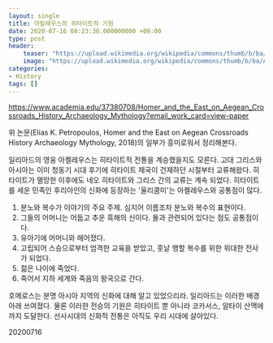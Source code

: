 ```yaml
---
layout: single
title: 아킬레우스의 히타이트적 기원
date: 2020-07-16 08:23:30.000000000 +09:00
type: post
header:
    teaser: "https://upload.wikimedia.org/wikipedia/commons/thumb/b/ba/Achilles_fighting_against_Memnon_Leiden_Rijksmuseum_voor_Oudheden.jpg/390px-Achilles_fighting_against_Memnon_Leiden_Rijksmuseum_voor_Oudheden.jpg"
    image: "https://upload.wikimedia.org/wikipedia/commons/thumb/b/ba/Achilles_fighting_against_Memnon_Leiden_Rijksmuseum_voor_Oudheden.jpg/390px-Achilles_fighting_against_Memnon_Leiden_Rijksmuseum_voor_Oudheden.jpg"
categories:
- History
tags: []
---
```


https://www.academia.edu/37380708/Homer_and_the_East_on_Aegean_Crossroads_History_Archaeology_Mythology?email_work_card=view-paper

위 논문(Elias K. Petropoulos, Homer and the East on Aegean Crossroads History Archaeology Mythology, 2018)의 일부가 흥미로워서 정리해본다.

일리아드의 영웅 아켈레우스는 히타이트적 전통을 계승했을지도 모른다. 고대 그리스와 아시아는 이미 청동기 시대 후기에 히타이트 제국이 건재하던 시절부터 교류해왔다. 히타이트가 멸망한 이후에도 네오 히타이트와 그리스 간의 교류는 계속 되었다. 히타이트를 세운 민족인 후리아인의 신화에 등장하는 '울리쿰미'는 아켈레우스와 공통점이 많다.

1. 분노와 복수가 이야기의 주요 주제. 심지어 이름조차 분노와 복수의 표현이다.
2. 그들의 어머니는 어둡고 추운 흑해의 신이다. 돌과 관련되어 있다는 점도 공통점이다.
3. 유아기에 어머니와 헤어졌다.
4. 고립되어 스승으로부터 엄격한 교육을 받았고, 훗날 행할 복수를 위한 위대한 전사가 되었다.
5. 젊은 나이에 죽었다.
6. 죽어서 지하 세계와 죽음의 왕국으로 간다.

호메로스는 분명 아시아 지역의 신화에 대해 알고 있었으리라. 일리아드는 이러한 배경 아래 쓰여졌다. 물론 이러한 전승의 기원은 히타이트 뿐 아니라 코카서스, 알타이 산맥에까지 도달한다. 선사시대의 신화적 전통은 아직도 우리 시대에 살아있다.

20200716
